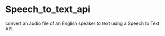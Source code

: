 # Speech_to_text_api
convert an audio file of an English speaker to text using a Speech to Text API.
